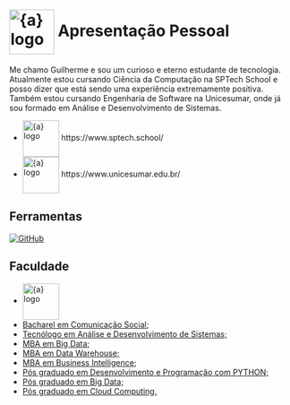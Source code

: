 <h1>
    <a href="https://www.sptech.school/">
      <img align="center" width="80px" src="https://avatars.githubusercontent.com/u/122766371?s=400&u=250accd7d25db2a6f47ca4843be9ac1497dd3aa7&v=4;v=beta&amp;t=eAr1k0xFZ7XCVPkddFFFYcjyASP1kEPZ8gPFOfgHBf4" img width="80" alt="{a} logo" class="img-fluid"></a>
    <span>Apresentação Pessoal</span>
</h1>

Me chamo Guilherme e sou um curioso e eterno estudante de tecnologia.
Atualmente estou cursando Ciência da Computação na SPTech School e posso dizer que está sendo uma experiência extremamente positiva.
Também estou cursando Engenharia de Software na Unicesumar, onde já sou formado em Análise e Desenvolvimento de Sistemas.
- <a href="https://www.sptech.school/">
      <img align="center" width="65px" src="https://www.sptech.school/assets/images/logos/sptech_logo_1.png" alt="{a} logo" class="img-fluid"></a> https://www.sptech.school/
- <a href="https://www.sptech.school/">
      <img align="center" width="65px" src="https://www.unicesumar.edu.br/wp-content/themes/unicesumar/templates/assets_header/img/logo.webp" alt="{a} logo" class="img-fluid"></a> https://www.unicesumar.edu.br/

      

## Ferramentas
[![GitHub](https://img.shields.io/badge/LinkedIn-000?style=for-the-badge&logo=linkedin&logoColor=30A3DC)](https://www.linkedin.com/in/guilherme-ortiz-de-camargo/)

## Faculdade
- <a href="https://www.anhanguera.com/">
      <img align="center" width="65px" src="https://portalinstitucional-assets.azureedge.net/strapi/assets/Logo_Anhanguera_Horizontal_170x60px_1_d985ea5183.svg" alt="{a} logo" class="img-fluid">
- Bacharel em Comunicação Social;
- Tecnólogo em Análise e Desenvolvimento de Sistemas;
- MBA em Big Data;
- MBA em Data Warehouse;
- MBA em Business Intelligence;
- Pós graduado em Desenvolvimento e Programação com PYTHON;
- Pós graduado em Big Data;
- Pós graduado em Cloud Computing.
